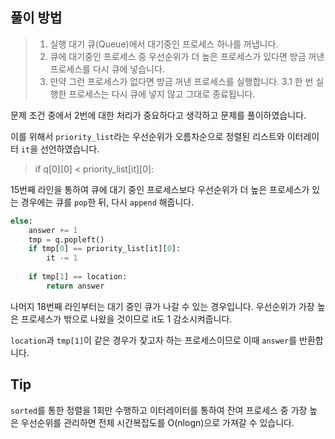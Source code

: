 ## 풀이 방법

> 1. 실행 대기 큐(Queue)에서 대기중인 프로세스 하나를 꺼냅니다.
> 2. 큐에 대기중인 프로세스 중 우선순위가 더 높은 프로세스가 있다면 방금 꺼낸 프로세스를 다시 큐에 넣습니다.
> 3. 만약 그런 프로세스가 없다면 방금 꺼낸 프로세스를 실행합니다.
  3.1 한 번 실행한 프로세스는 다시 큐에 넣지 않고 그대로 종료됩니다.

문제 조건 중에서 2번에 대한 처리가 중요하다고 생각하고 문제를 풀이하였습니다.

이를 위해서 `priority_list`라는 우선순위가 오름차순으로 정렬된 리스트와 이터레이터 `it`을 선언하였습니다.

> if q[0][0] < priority_list[it][0]:

15번째 라인을 통하여 큐에 대기 중인 프로세스보다 우선순위가 더 높은 프로세스가 있는 경우에는 큐를 `pop`한 뒤, 다시 `append` 해줍니다.


```python
else:
    answer += 1
    tmp = q.popleft()
    if tmp[0] == priority_list[it][0]:
        it -= 1
    
    if tmp[1] == location:
        return answer
```

나머지 18번째 라인부터는 대기 중인 큐가 나갈 수 있는 경우입니다.
 우선순위가 가장 높은 프로세스가 밖으로 나왔을 것이므로 it도 1 감소시켜줍니다.

`location`과 `tmp[1]`이 같은 경우가 찾고자 하는 프로세스이므로 이때 `answer`를 반환합니다. 

## Tip

`sorted`를 통한 정렬을 1회만 수행하고 이터레이터를 통하여 잔여 프로세스 중 가장 높은 우선순위를 관리하면 전체 시간복잡도를 O(nlogn)으로 가져갈 수 있습니다.